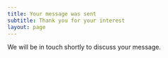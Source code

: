 ```yaml
---
title: Your message was sent
subtitle: Thank you for your interest
layout: page
---
```


We will be in touch shortly to discuss your message.
